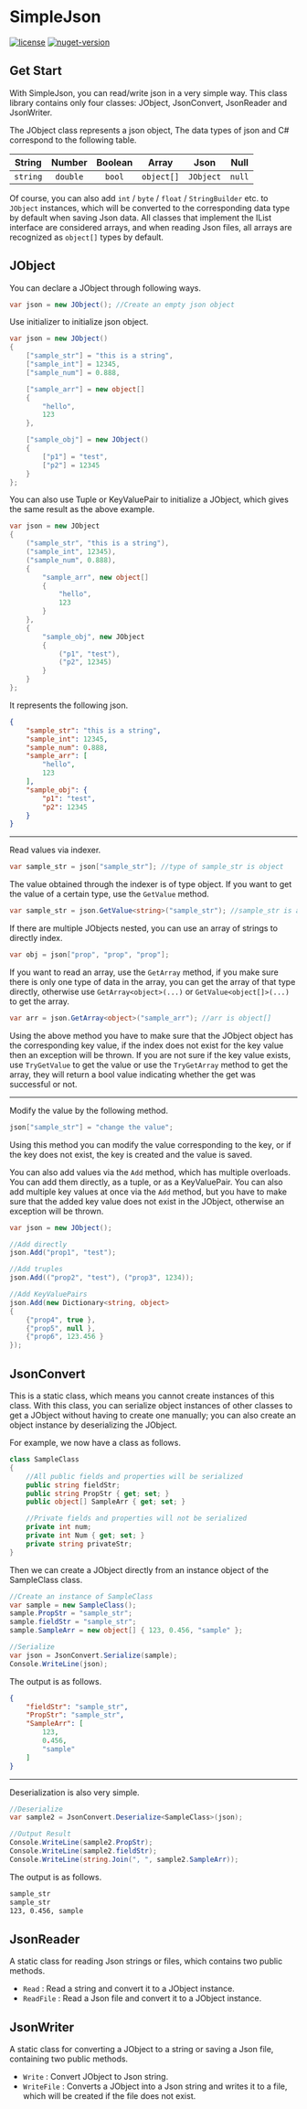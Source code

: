 # SimpleJson

[![license](https://img.shields.io/github/license/Mzying2001/SimpleJson)](https://github.com/Mzying2001/SimpleJson/blob/master/LICENSE)
[![nuget-version](https://img.shields.io/nuget/v/Mzying2001.SimpleJson)](https://www.nuget.org/packages/Mzying2001.SimpleJson)

## Get Start

With SimpleJson, you can read/write json in a very simple way. This class library contains only four classes: JObject, JsonConvert, JsonReader and JsonWriter.

The JObject class represents a json object, The data types of json and C# correspond to the following table.

|String   |Number   |Boolean  |Array     |Json     |Null     |
|:-------:|:-------:|:-------:|:--------:|:-------:|:-------:|
|`string` |`double` |`bool`   |`object[]`|`JObject`|`null`   |

Of course, you can also add `int` / `byte` / `float` / `StringBuilder` etc. to `JObject` instances, which will be converted to the corresponding data type by default when saving Json data. All classes that implement the IList interface are considered arrays, and when reading Json files, all arrays are recognized as `object[]` types by default.

## JObject

You can declare a JObject through following ways.

```C#
var json = new JObject(); //Create an empty json object
```

Use initializer to initialize json object.

```C#
var json = new JObject()
{
    ["sample_str"] = "this is a string",
    ["sample_int"] = 12345,
    ["sample_num"] = 0.888,

    ["sample_arr"] = new object[]
    {
        "hello",
        123
    },

    ["sample_obj"] = new JObject()
    {
        ["p1"] = "test",
        ["p2"] = 12345
    }
};
```

You can also use Tuple or KeyValuePair to initialize a JObject, which gives the same result as the above example.

```C#
var json = new JObject
{
    ("sample_str", "this is a string"),
    ("sample_int", 12345),
    ("sample_num", 0.888),
    {
        "sample_arr", new object[]
        {
            "hello",
            123
        }
    },
    {
        "sample_obj", new JObject
        {
            ("p1", "test"),
            ("p2", 12345)
        }
    }
};
```

It represents the following json.

```Json
{
    "sample_str": "this is a string",
    "sample_int": 12345,
    "sample_num": 0.888,
    "sample_arr": [
        "hello",
        123
    ],
    "sample_obj": {
        "p1": "test",
        "p2": 12345
    }
}
```

---

Read values via indexer.

```C#
var sample_str = json["sample_str"]; //type of sample_str is object
```

The value obtained through the indexer is of type object. If you want to get the value of a certain type, use the `GetValue` method.

```C#
var sample_str = json.GetValue<string>("sample_str"); //sample_str is a string
```

If there are multiple JObjects nested, you can use an array of strings to directly index.

```C#
var obj = json["prop", "prop", "prop"];
```

If you want to read an array, use the `GetArray` method, if you make sure there is only one type of data in the array, you can get the array of that type directly, otherwise use `GetArray<object>(...)` or `GetValue<object[]>(...)` to get the array.

```C#
var arr = json.GetArray<object>("sample_arr"); //arr is object[]
```

Using the above method you have to make sure that the JObject object has the corresponding key value, if the index does not exist for the key value then an exception will be thrown. If you are not sure if the key value exists, use `TryGetValue` to get the value or use the `TryGetArray` method to get the array, they will return a bool value indicating whether the get was successful or not.

---

Modify the value by the following method.

```C#
json["sample_str"] = "change the value";
```

Using this method you can modify the value corresponding to the key, or if the key does not exist, the key is created and the value is saved.

You can also add values via the `Add` method, which has multiple overloads. You can add them directly, as a tuple, or as a KeyValuePair. You can also add multiple key values at once via the `Add` method, but you have to make sure that the added key value does not exist in the JObject, otherwise an exception will be thrown.

```C#
var json = new JObject();

//Add directly
json.Add("prop1", "test");

//Add truples
json.Add(("prop2", "test"), ("prop3", 1234));

//Add KeyValuePairs
json.Add(new Dictionary<string, object>
{
    {"prop4", true },
    {"prop5", null },
    {"prop6", 123.456 }
});
```

## JsonConvert

This is a static class, which means you cannot create instances of this class. With this class, you can serialize object instances of other classes to get a JObject without having to create one manually; you can also create an object instance by deserializing the JObject.

For example, we now have a class as follows.

```C#
class SampleClass
{
    //All public fields and properties will be serialized
    public string fieldStr;
    public string PropStr { get; set; }
    public object[] SampleArr { get; set; }

    //Private fields and properties will not be serialized
    private int num;
    private int Num { get; set; }
    private string privateStr;
}
```

Then we can create a JObject directly from an instance object of the SampleClass class.

```C#
//Create an instance of SampleClass
var sample = new SampleClass();
sample.PropStr = "sample_str";
sample.fieldStr = "sample_str";
sample.SampleArr = new object[] { 123, 0.456, "sample" };

//Serialize
var json = JsonConvert.Serialize(sample);
Console.WriteLine(json);
```

The output is as follows.

```Json
{
    "fieldStr": "sample_str",
    "PropStr": "sample_str",
    "SampleArr": [
        123,
        0.456,
        "sample"
    ]
}
```

---

Deserialization is also very simple.

```C#
//Deserialize
var sample2 = JsonConvert.Deserialize<SampleClass>(json);

//Output Result
Console.WriteLine(sample2.PropStr);
Console.WriteLine(sample2.fieldStr);
Console.WriteLine(string.Join(", ", sample2.SampleArr));
```

The output is as follows.

```txt
sample_str
sample_str
123, 0.456, sample
```

## JsonReader

A static class for reading Json strings or files, which contains two public methods.

+ `Read` : Read a string and convert it to a JObject instance.
+ `ReadFile` : Read a Json file and convert it to a JObject instance.

## JsonWriter

A static class for converting a JObject to a string or saving a Json file, containing two public methods.

+ `Write` : Convert JObject to Json string.
+ `WriteFile` : Converts a JObject into a Json string and writes it to a file, which will be created if the file does not exist.
